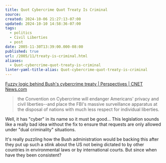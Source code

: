 ```yaml
---
title: Quot Cybercrime Quot Treaty Is Criminal
source: 
created: 2024-10-06 21:27:13-07:00
updated: 2024-10-10 14:58:36-07:00
tags:
  - politics
  - Civil Liberties
  - post
date: 2005-11-30T13:39:00.000-08:00
published: true
url: /2005/11/treaty-is-criminal.html
aliases:
  - Quot-cybercrime-quot-treaty-is-criminal
linter-yaml-title-alias: Quot-cybercrime-quot-treaty-is-criminal
---
```



[Fuzzy logic behind Bush's cybercrime treaty | Perspectives | CNET News.com](https://news.com.com/2010-1071_3-5969719.html "Fuzzy logic behind Bush's cybercrime treaty | Perspectives | CNET News.com")  
  

>   
> the Convention on Cybercrime will endanger Americans' privacy and civil liberties--and place the FBI's massive surveillance apparatus at the disposal of nations with much less respect for individual liberties.  

  
  
Well, it has "cyber" in its name so it must be good... This legislation sounds like a really bad idea without the fix to ensure that requests are only allowed under "dual criminality" situations.  
  
It's really puzzling how the Bush administration would be backing this after they put up such a stink about the US not being dictated to by other countries in environmental laws or by international courts. But since when have they been consistent?